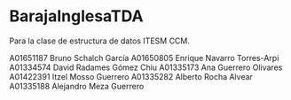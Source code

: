 # BarajaInglesaTDA
Para la clase de estructura de datos ITESM CCM.

A01651187 Bruno Schalch García
A01650805 Enrique Navarro Torres-Arpi
A01334574 David Radames Gómez Chiu
A01335173 Ana Guerrero Olivares
A01422391 Itzel Mosso Guerrero
A01335282 Alberto Rocha Alvear
A01335188 Alejandro Meza Guerrero
